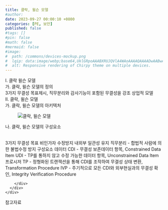 ```yaml
---
title: 클락, 윌슨 모델
#author: 
date: 2023-09-27 00:00:10 +0800
categories: [PE, 보안]
published: false
#tags: []
#pin: false
#math: false
#mermaid: false
#image:
#  path: /commons/devices-mockup.png
#  lqip: data:image/webp;base64,UklGRpoAAABXRUJQVlA4WAoAAAAQAAAADwAABwAAQUxQSDIAAAARL0AmbZurmr57yyIiqE8oiG0bejIYEQTgqiDA9vqnsUSI6H+oAERp2HZ65qP/VIAWAFZQOCBCAAAA8AEAnQEqEAAIAAVAfCWkAALp8sF8rgRgAP7o9FDvMCkMde9PK7euH5M1m6VWoDXf2FkP3BqV0ZYbO6NA/VFIAAAA
#  alt: Responsive rendering of Chirpy theme on multiple devices.
---
```


<div class="post-wrap">
  <div class="para">
    <div class="para-title">
      I. 클락 윌슨 모델
    </div>
    <div class="para-cntnt">
      <div class="para">
        <div class="para-title">
          가. 클락, 윌슨 모델의 정의
        </div>
        <div class="para-cntnt">
            3가지 무결성 목표제시, 직무분리와 감사기능이 포함된 무결성을 강조 상업적 모델
        </div>
      </div>
    </div>
  </div>
  
  <div class="para">
    <div class="para-title">
      II. 클락, 윌슨 모델
    </div>
    <div class="para-cntnt">
      <div class="para">
        <div class="para-title">
          가. 클락, 윌슨 모델의 아키텍처
        </div>
        <div class="para-cntnt">
          <figure class="post-figure">
            <img src="/assets/img/posts/클락,-윌슨-모델.png" alt="클락, 윌슨 모델">
<!--            <figcaption>Source: Unveiling the Metaverse: Exploring Emerging Trends, Multifaceted Perspectives, and Future Challenges</figcaption>-->
          </figure>
        </div>
      </div>
      <div class="para">
        <div class="para-title">
          나. 클락, 윌슨 모델의 구성요소
        </div>
        <div class="para-cntnt">
          <table class="post-table">
          </table>
          3가지 무결성 목표
  비인가자 수정방지
  내외부 일관성 유지
  직무분리 - 합법적 사람에 의한 불법수정 방지
구성요소
  데이터
    CDI - 무결성 보존데이터 항목, Constrained Data Item
    UDI - TP를 통하지 않고 수정 가능한 데이터 항목, Unconstrained Data Item
  프로시저
    TP - 정형화된 트랜잭션을 통해 CDI를 조작하여 무결성 상태 변환, Transformation Procedure
    IVP - 주기적으로 모든 CDI와 외부현실과의 무결성 확인, Integrity Verification Procedure

        </div>
      </div>
    </div>
  </div>

  <div class="refr-wrap">
    <div class="refr-title">
        참고자료
    </div>
    <ol class="refr-list">
    <!--    <li>(나현식, 최대선) <a target="_blank" href="https://scienceon.kisti.re.kr/commons/util/originalView.do?cn=JAKO202225948430499&oCn=JAKO202225948430499&dbt=JAKO&journal=NJOU00291864">메타버스 보안 위협 요소 및 대응 방안 검토</a></li>-->
    <!--    <li>(M. Uddin, S. Manickam, H. Ullah, M. Obaidat and A. Dandoush) <a target="_blank" href="https://ieeexplore.ieee.org/abstract/document/10138386">Unveiling the Metaverse: Exploring Emerging Trends, Multifaceted Perspectives, and Future Challenges</a></li>-->
    </ol>
  </div>
</div>
